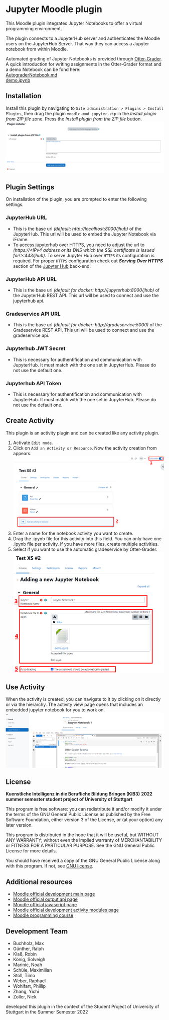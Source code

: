 # Jupyter Moodle plugin

This Moodle plugin integrates Jupyter Notebooks to offer a virtual programming environment.

The plugin connects to a JupyterHub server and authenticates the Moodle users on the JupyterHub Server. That way they
can access a Jupyter notebook from within Moodle.

Automated grading of Jupyter Notebooks is provided through [Otter-Grader](https://otter-grader.readthedocs.io/en/latest/).  
A quick introduction for writing assignments in the Otter-Grader format and a demo Notebook can be fond here:  
[AutograderNotebook.md](documentation/AutograderNotebook.md)  
[demo.ipynb](documentation/demo.ipynb)

## Installation

Install this plugin by navigating to `Site administration > Plugins > Install Plugins`, then drag the plugin `moodle-mod_jupyter.zip` in the *Install plugin from ZIP file* zone. Press the *Install plugin from the ZIP file* button.
![Screenshot showing how to install the plugin. Drag the .zip of the plugin in the install plugin zone in the admin settings under install plugin.](https://raw.githubusercontent.com/SE-Stuttgart/moodle-mod_jupyter/main/documentation/how_to_install.png)

## Plugin Settings

On installation of the plugin, you are prompted to enter the following settings.

### JupyterHub URL
- This is the base url *(default: http://localhost:8000/jhub)* of the JupyterHub. This url will be used to embed the Jupyter Notebook via iFrame.
- To access jupyterhub over HTTPS, you need to adjust the url to *(https://&lt;IPv4 address or its DNS which the SSL certificate is issued for!&gt;:443/jhub)*. To serve Jupyter Hub over ```HTTPS``` its configuration is required. For proper ```HTTPS``` configuration check out ***Serving Over HTTPS*** section of the [Jupyter Hub](https://github.com/SE-Stuttgart/jupyterhub-gradeservice/blob/main/README.md) back-end.
### JupyterHub API URL
- This is the base url *(default for docker: http://jupyterhub:8000/jhub)* of the JupyterHub REST API. This url will be used to connect and use the jupyterhub api.
### Gradeservice API URL
- This is the base url *(default for docker: http://gradeservice:5000)* of the Gradeservice REST API. This url will be used to connect and use the gradeservice api.
### Jupyterhub JWT Secret
- This is necessary for authentification and communication with JupyterHub. It must match with the one set in JupyterHub. Please do not use the default one.
### Jupyterhub API Token
- This is necessary for authentification and communication with JupyterHub. It must match with the one set in JupyterHub. Please do not use the default one.

## Create Activity

This plugin is an activity plugin and can be created like any activity plugin.

1. Activate `Edit mode`.
2. Click on `Add an Activity or Resource`. Now the activity creation from appears.
![Screenshot showing the "edit mode" toggle on the top right and the "add an activity or resource" in the center.](https://raw.githubusercontent.com/SE-Stuttgart/moodle-mod_jupyter/main/documentation/how_to_create_activity_1.png)
3. Enter a name for the notebook activity you want to create.
4. Drag the .ipynb file for this activity into this field. You can only have one .ipynb file per activity. If you have more files, create multiple activities.
5. Select if you want to use the automatic gradeservice by Otter-Grader.
![Screenshot showing the activity creation form. The three described options are displayed.](https://raw.githubusercontent.com/SE-Stuttgart/moodle-mod_jupyter/main/documentation/how_to_create_activity_2.png)

## Use Activity

When the activity is created, you can navigate to it by clicking on it directly or via the hierarchy. The activity view page opens that includes an embedded jupyter notebook for you to work on.
![Screenshot showing the embedded Notebook.](https://raw.githubusercontent.com/SE-Stuttgart/moodle-mod_jupyter/main/documentation/how_to_result.png)

## License

**Kuenstliche Intelligenz in die Berufliche Bildung Bringen (KIB3)**
**2022 summer semester student project of University of Stuttgart**

This program is free software: you can redistribute it and/or modify it under
the terms of the GNU General Public License as published by the Free Software
Foundation, either version 3 of the License, or (at your option) any later
version.

This program is distributed in the hope that it will be useful, but WITHOUT ANY
WARRANTY; without even the implied warranty of MERCHANTABILITY or FITNESS FOR A
PARTICULAR PURPOSE. See the GNU General Public License for more details.

You should have received a copy of the GNU General Public License along with
this program. If not, see [GNU license](https://www.gnu.org/licenses).

## Additional resources

- [Moodle official development main page](https://docs.moodle.org/dev/Main_Page)
- [Moodle official output api page](https://docs.moodle.org/dev/Output_API)
- [Moodle official javascript page](https://docs.moodle.org/dev/Javascript_Modules)
- [Moodle official development activity modules page](https://docs.moodle.org/dev/Activity_modules)
- [Moodle programming course](https://www.youtube.com/playlist?list=PLgfLVzXXIo5q10qVXDVyD-JZVyZL9pCq0)

## Development Team

- Buchholz, Max
- Günther, Ralph
- Klaß, Robin
- König, Solveigh
- Marinic, Noah
- Schüle, Maximilian
- Stoll, Timo
- Weber, Raphael
- Wohlfart, Phillip
- Zhang, Yichi
- Zoller, Nick

developed this plugin in the context of the Student Project of University of Stuttgart in the Summer Semester 2022
